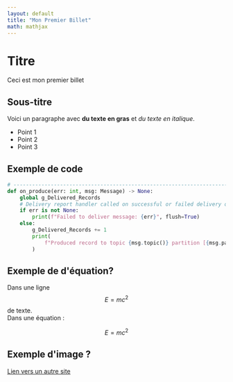 ```yaml
---
layout: default
title: "Mon Premier Billet"
math: mathjax
---
```


# Titre 

Ceci est mon premier billet 

## Sous-titre

Voici un paragraphe avec **du texte en gras** et *du texte en italique*.

- Point 1
- Point 2
- Point 3

## Exemple de code

```python
# -----------------------------------------------------------------------------
def on_produce(err: int, msg: Message) -> None:
    global g_Delivered_Records
    # Delivery report handler called on successful or failed delivery of message
    if err is not None:
        print(f"Failed to deliver message: {err}", flush=True)
    else:
        g_Delivered_Records += 1
        print(
            f"Produced record to topic {msg.topic()} partition [{msg.partition()}] @ offset {msg.offset()}", flush=True
        )

```

## Exemple de d'équation?
Dans une ligne $$E=mc^2$$ de texte.      
Dans une équation :    

$$ E = mc^2 $$



## Exemple d'image ?



[Lien vers un autre site](https://example.com)
